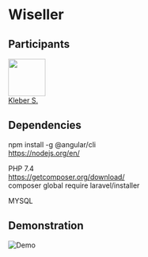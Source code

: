 # Wiseller

## Participants

[<img src="https://avatars0.githubusercontent.com/u/15957216?s=460&v=4" width="75px;"/>](https://github.com/DevKleber) <br />
[Kleber S.](https://github.com/DevKleber)

## Dependencies

npm install -g @angular/cli  
https://nodejs.org/en/

PHP 7.4  
https://getcomposer.org/download/  
composer global require laravel/installer

MYSQL

## Demonstration

![Demo](https://i.imgur.com/KkUmZWG.png)
